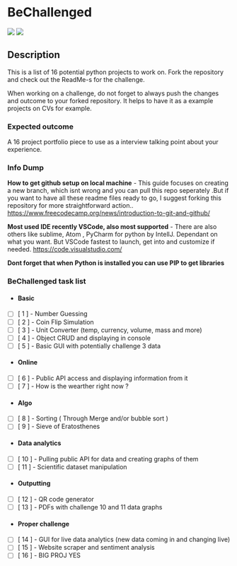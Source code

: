 # BeChallenged

![](https://img.shields.io/github/stars/rleit/be-challenged-16-projects?style=social)  ![](https://img.shields.io/github/forks/rleit/be-challenged-16-projects)

## Description
This is a list of 16 potential python projects to work on. Fork the repository and check out the ReadMe-s for the challenge.

When working on a challenge, do not forget to always push the changes and outcome to your forked repository. It helps to have it as a example projects on CVs for example. 


### Expected outcome
A 16 project portfolio piece to use as a interview talking point about your experience.

### Info Dump
**How to get github setup on local machine** - This guide focuses on creating a new branch, which isnt wrong and you can pull this repo seperately .But if you want to have all these readme files ready to go, I suggest forking this repository for more straightforward action..
https://www.freecodecamp.org/news/introduction-to-git-and-github/

**Most used IDE recently VSCode, also most supported** - There are also others like sublime, Atom , PyCharm for python by IntellJ. Dependant on what you want. But VSCode fastest to launch, get into and customize if needed.
https://code.visualstudio.com/

**Dont forget that when Python is installed you can use PIP to get libraries**

### BeChallenged task list
- #### Basic
- [ ] [ 1 ] - Number Guessing
- [ ] [ 2 ] - Coin Flip Simulation
- [ ] [ 3 ] - Unit Converter (temp, currency, volume, mass and more)
- [ ] [ 4 ] - Object CRUD and displaying in console
- [ ] [ 5 ] - Basic GUI with potentially challenge 3 data
- #### Online
- [ ] [ 6 ] - Public API access and displaying information from it
- [ ] [ 7 ] - How is the wearther right now ? 
- #### Algo
- [ ] [ 8 ] - Sorting ( Through Merge and/or bubble sort )
- [ ] [ 9 ] - Sieve of Eratosthenes
- #### Data analytics
- [ ] [ 10 ] - Pulling public API for data and creating graphs of them
- [ ] [ 11 ] - Scientific dataset manipulation
- #### Outputting
- [ ] [ 12 ] - QR code generator 
- [ ] [ 13 ] - PDFs with challenge 10 and 11 data graphs
- #### Proper challenge
- [ ] [ 14 ] - GUI for live data analytics (new data coming in and changing live)
- [ ] [ 15 ] - Website scraper and sentiment analysis
- [ ] [ 16 ] - BIG PROJ YES
